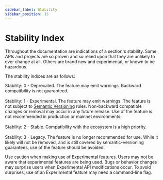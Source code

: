 ```yaml
---
sidebar_label: Stability
sidebar_position: 15
---
```


# Stability Index

Throughout the documentation are indications of a section's stability. Some APIs
and projects are so proven and so relied upon that they are unlikely to ever
change at all.  Others are brand new and experimental, or known to be hazardous.

The stability indices are as follows:

<div class="api_stability api_stability_0">Stability: 0 - Deprecated. The
feature may emit warnings. Backward compatibility is not guaranteed.</div>

<br/>

<div class="api_stability api_stability_1">Stability: 1 - Experimental. The
feature may emit warnings. The feature is not subject to <a
href="https://semver.org/">Semantic Versioning</a> rules. Non-backward
compatible changes or removal may occur in any future release. Use of the
feature is not recommended in production or mainnet environments.</div>

<br/>

<div class="api_stability api_stability_2">Stability: 2 - Stable. Compatibility
with the ecosystem is a high priority.</div>

<br/>

<div class="api_stability api_stability_3">Stability: 3 - Legacy. The feature is
no longer recommended for use. While it likely will not be removed, and is still
covered by semantic-versioning guarantees, use of the feature should be
avoided.</div>

Use caution when making use of Experimental features. Users may not be aware
that experimental features are being used. Bugs or behavior changes may
surprise users when Experimental API modifications occur. To avoid surprises,
use of an Experimental feature may need a command-line flag.